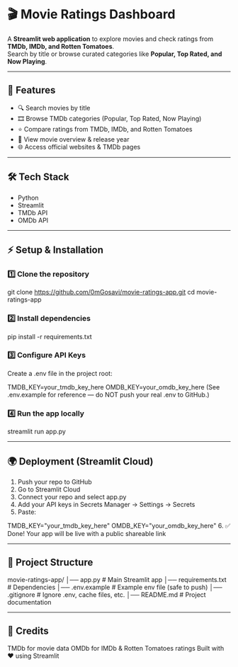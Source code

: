 # 🎬 Movie Ratings Dashboard

A **Streamlit web application** to explore movies and check ratings from **TMDb, IMDb, and Rotten Tomatoes**.  
Search by title or browse curated categories like **Popular, Top Rated, and Now Playing**.

---

## 🚀 Features
- 🔍 Search movies by title  
- 🎞 Browse TMDb categories (Popular, Top Rated, Now Playing)  
- ⭐ Compare ratings from TMDb, IMDb, and Rotten Tomatoes  
- 📝 View movie overview & release year  
- 🌐 Access official websites & TMDb pages  

---

## 🛠 Tech Stack
- Python  
- Streamlit  
- TMDb API  
- OMDb API  

---

## ⚡ Setup & Installation

### 1️⃣ Clone the repository

git clone https://github.com/0mGosavi/movie-ratings-app.git
cd movie-ratings-app

### 2️⃣ Install dependencies

pip install -r requirements.txt

### 3️⃣ Configure API Keys
Create a .env file in the project root:

TMDB_KEY=your_tmdb_key_here
OMDB_KEY=your_omdb_key_here
(See .env.example for reference — do NOT push your real .env to GitHub.)

### 4️⃣ Run the app locally

streamlit run app.py

---

## 🌍 Deployment (Streamlit Cloud)

1. Push your repo to GitHub
2. Go to Streamlit Cloud
3. Connect your repo and select app.py
4. Add your API keys in Secrets Manager → Settings → Secrets
5. Paste:

TMDB_KEY="your_tmdb_key_here"
OMDB_KEY="your_omdb_key_here"
6. ✅ Done! Your app will be live with a public shareable link

---

## 📂 Project Structure

movie-ratings-app/
│── app.py            # Main Streamlit app
│── requirements.txt  # Dependencies
│── .env.example      # Example env file (safe to push)
│── .gitignore        # Ignore .env, cache files, etc.
│── README.md         # Project documentation

---

## 🙌 Credits

TMDb for movie data
OMDb for IMDb & Rotten Tomatoes ratings
Built with ❤️ using Streamlit


